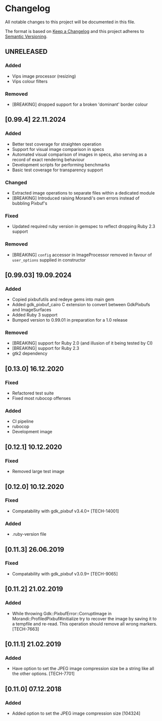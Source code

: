 # Changelog
All notable changes to this project will be documented in this file.

The format is based on [Keep a Changelog](http://keepachangelog.com/en/1.0.0/)
and this project adheres to [Semantic Versioning](http://semver.org/spec/v2.0.0.html).

## UNRELEASED
### Added
- Vips image processor (resizing)
- Vips colour filters

### Removed
- [BREAKING] dropped support for a broken 'dominant' border colour

## [0.99.4] 22.11.2024
### Added
- Better test coverage for straighten operation
- Support for visual image comparison in specs
- Automated visual comparison of images in specs, also serving as a record of exact rendering behaviour
- Development scripts for performing benchmarks
- Basic test coverage for transparency support

### Changed
- Extracted image operations to separate files within a dedicated module
- [BREAKING] Introduced raising Morandi's own errors instead of bubbling Pixbuf's

### Fixed
- Updated required ruby version in gemspec to reflect dropping Ruby 2.3 support

### Removed
- [BREAKING] `config` accessor in ImageProcessor removed in favour of `user_options` supplied in constructor

## [0.99.03] 19.09.2024
### Added
- Copied pixbufutils and redeye gems into main gem
- Added gdk_pixbuf_cairo C extension to convert between GdkPixbufs and ImageSurfaces
- Added Ruby 3 support
- Bumped version to 0.99.01 in preparation for a 1.0 release

### Removed
- [BREAKING] support for Ruby 2.0 (and illusion of it being tested by CI)
- [BREAKING] support for Ruby 2.3
- gtk2 dependency

## [0.13.0] 16.12.2020
### Fixed
- Refactored test suite
- Fixed most rubocop offenses
### Added
- CI pipeline
- rubocop
- Development image

## [0.12.1] 10.12.2020
### Fixed
- Removed large test image

## [0.12.0] 10.12.2020
### Fixed
- Compatability with gdk_pixbuf v3.4.0+ [TECH-14001]
### Added
- .ruby-version file


## [0.11.3] 26.06.2019
### Fixed
- Compatability with gdk_pixbuf v3.0.9+ [TECH-9065]

## [0.11.2] 21.02.2019
### Added
- While throwing Gdk::PixbufError::CorruptImage in Morandi::ProfiledPixbuf#initialize try to recover the image by saving it to a tempfile and re-read. This operation should remove all wrong markers. [TECH-7663]

## [0.11.1] 21.02.2019
### Added
- Have option to set the JPEG image compression size be a string like all the other options. [TECH-7701]

## [0.11.0] 07.12.2018
### Added
- Added option to set the JPEG image compression size [104324]

